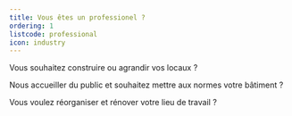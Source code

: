 ```yaml
---
title: Vous êtes un professionel ?
ordering: 1
listcode: professional
icon: industry
---
```


Vous souhaitez construire ou agrandir vos locaux ?

Nous accueiller du public et souhaitez mettre aux normes votre bâtiment ?

Vous voulez réorganiser et rénover votre lieu de travail ?